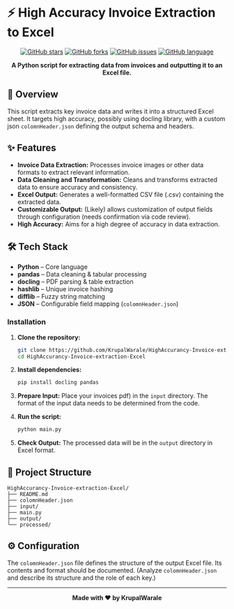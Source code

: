 # ⚡ High Accuracy Invoice Extraction to Excel

<div align="center">

[![GitHub stars](https://img.shields.io/github/stars/KrupalWarale/HighAccurancy-Invoice-extraction-Excel?style=for-the-badge)](https://github.com/KrupalWarale/HighAccurancy-Invoice-extraction-Excel/stargazers)
[![GitHub forks](https://img.shields.io/github/forks/KrupalWarale/HighAccurancy-Invoice-extraction-Excel?style=for-the-badge)](https://github.com/KrupalWarale/HighAccurancy-Invoice-extraction-Excel/network)
[![GitHub issues](https://img.shields.io/github/issues/KrupalWarale/HighAccurancy-Invoice-extraction-Excel?style=for-the-badge)](https://github.com/KrupalWarale/HighAccurancy-Invoice-extraction-Excel/issues)
[![GitHub language](https://img.shields.io/github/languages/top/KrupalWarale/HighAccurancy-Invoice-extraction-Excel?style=for-the-badge)](https://github.com/KrupalWarale/HighAccurancy-Invoice-extraction-Excel)

**A Python script for extracting data from invoices and outputting it to an Excel file.**

</div>

## 📖 Overview

This script extracts key invoice data and writes it into a structured Excel sheet. It targets high accuracy, possibly using docling library, with a custom json `colomnHeader.json` defining the output schema and headers.

## ✨ Features

- **Invoice Data Extraction:** Processes invoice images or other data formats to extract relevant information.
- **Data Cleaning and Transformation:** Cleans and transforms extracted data to ensure accuracy and consistency.
- **Excel Output:** Generates a well-formatted CSV file (.csv) containing the extracted data.
- **Customizable Output:** (Likely) allows customization of output fields through configuration (needs confirmation via code review).
- **High Accuracy:** Aims for a high degree of accuracy in data extraction.


## 🛠️ Tech Stack
- **Python** – Core language  
- **pandas** – Data cleaning & tabular processing  
- **docling** – PDF parsing & table extraction  
- **hashlib** – Unique invoice hashing  
- **difflib** – Fuzzy string matching  
- **JSON** – Configurable field mapping (`colomnHeader.json`)  


### Installation

1. **Clone the repository:**
   ```bash
   git clone https://github.com/KrupalWarale/HighAccurancy-Invoice-extraction-Excel.git
   cd HighAccurancy-Invoice-extraction-Excel
   ```

2. **Install dependencies:** 
   ```bash
   pip install docling pandas
   ```

3. **Prepare Input:** Place your invoices pdf) in the `input` directory.  The format of the input data needs to be determined from the code.

4. **Run the script:**
   ```bash
   python main.py
   ```

5. **Check Output:** The processed data will be in the `output` directory in Excel format.


## 📁 Project Structure

```
HighAccurancy-Invoice-extraction-Excel/
├── README.md
├── colomnHeader.json
├── input/
├── main.py
├── output/
└── processed/
```

## ⚙️ Configuration

The `colomnHeader.json` file defines the structure of the output Excel file.  Its contents and format should be documented.  (Analyze `colomnHeader.json` and describe its structure and the role of each key.)



---

<div align="center">

**Made with ❤️ by KrupalWarale**

</div>
